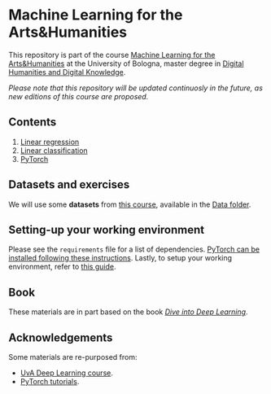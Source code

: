 # Machine Learning for the Arts&Humanities

This repository is part of the course [Machine Learning for the Arts&Humanities](https://www.unibo.it/en/study/phd-professional-masters-specialisation-schools-and-other-programmes/course-unit-catalogue/course-unit/2023/499860) at the University of Bologna, master degree in [Digital Humanities and Digital Knowledge](https://corsi.unibo.it/2cycle/DigitalHumanitiesKnowledge).

*Please note that this repository will be updated continuosly in the future, as new editions of this course are proposed.*

## Contents

1. [Linear regression](1_linear_regression.ipynb)
2. [Linear classification](2_linear_classification.ipynb)
3. [PyTorch](3_pytorch.ipynb)

## Datasets and exercises

We will use some **datasets** from [this course](https://github.com/mromanello/ADA-DHOxSS/tree/master/data), available in the [Data folder](data/).

## Setting-up your working environment

Please see the `requirements` file for a list of dependencies. [PyTorch can be installed following these instructions](https://pytorch.org/get-started/locally/). Lastly, to setup your working environment, refer to [this guide](https://github.com/Giovanni1085/UNIBO_Programmazione_LM/blob/main/setup.md).

## Book

These materials are in part based on the book *[Dive into Deep Learning](https://d2l.ai/)*.

## Acknowledgements

Some materials are re-purposed from:
* [UvA Deep Learning course](https://uvadlc-notebooks.readthedocs.io/en/latest/index.html).
* [PyTorch tutorials](https://pytorch.org/tutorials/).
